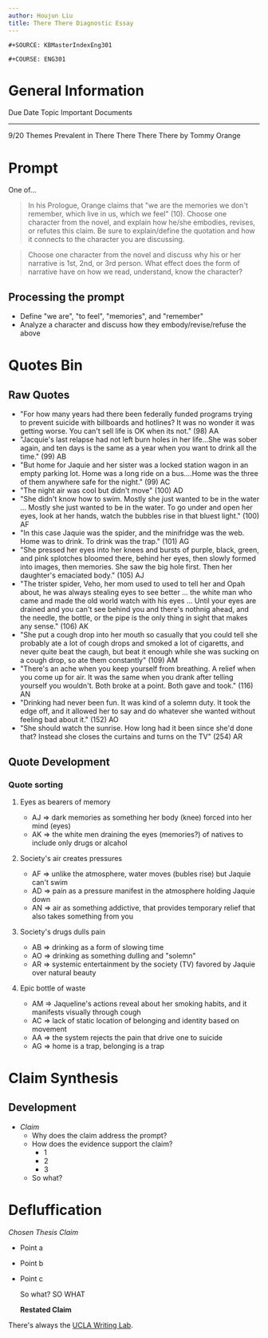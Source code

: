 ```yaml
---
author: Houjun Liu
title: There There Diagnostic Essay
---
```


```{=org}
#+SOURCE: KBMasterIndexEng301
```
```{=org}
#+COURSE: ENG301
```
# General Information

  Due Date   Topic                             Important Documents
  ---------- --------------------------------- -----------------------------
  9/20       Themes Prevalent in There There   There There by Tommy Orange

# Prompt

One of...

> In his Prologue, Orange claims that \"we are the memories we don't
> remember, which live in us, which we feel\" (10). Choose one character
> from the novel, and explain how he/she embodies, revises, or refutes
> this claim. Be sure to explain/define the quotation and how it
> connects to the character you are discussing.

> Choose one character from the novel and discuss why his or her
> narrative is 1st, 2nd, or 3rd person. What effect does the form of
> narrative have on how we read, understand, know the character?

## Processing the prompt

-   Define \"we are\", \"to feel\", \"memories\", and \"remember\"
-   Analyze a character and discuss how they embody/revise/refuse the
    above

# Quotes Bin

## Raw Quotes

-   \"For how many years had there been federally funded programs trying
    to prevent suicide with billboards and hotlines? It was no wonder it
    was getting worse. You can\'t sell life is OK when its not.\" (98)
    AA
-   \"Jacquie\'s last relapse had not left burn holes in her life...She
    was sober again, and ten days is the same as a year when you want to
    drink all the time.\" (99) AB
-   \"But home for Jaquie and her sister was a locked station wagon in
    an empty parking lot. Home was a long ride on a bus....Home was the
    three of them anywhere safe for the night.\" (99) AC
-   \"The night air was cool but didn\'t move\" (100) AD
-   \"She didn't know how to swim. Mostly she just wanted to be in the
    water ... Mostly she just wanted to be in the water. To go under and
    open her eyes, look at her hands, watch the bubbles rise in that
    bluest light.\" (100) AF
-   \"In this case Jaquie was the spider, and the minifridge was the
    web. Home was to drink. To drink was the trap.\" (101) AG
-   \"She pressed her eyes into her knees and bursts of purple, black,
    green, and pink splotches bloomed there, behind her eyes, then
    slowly formed into images, then memories. She saw the big hole
    first. Then her daughter\'s emaciated body.\" (105) AJ
-   \"The trister spider, Veho, her mom used to used to tell her and
    Opah about, he was always stealing eyes to see better ... the white
    man who came and made the old world watch with his eyes ... Until
    your eyes are drained and you can\'t see behind you and there\'s
    nothnig ahead, and the needle, the bottle, or the pipe is the only
    thing in sight that makes any sense.\" (106) AK
-   \"She put a cough drop into her mouth so casually that you could
    tell she probably ate a lot of cough drops and smoked a lot of
    cigaretts, and never quite beat the caugh, but beat it enough while
    she was sucking on a cough drop, so ate them constantly\" (109) AM
-   \"There\'s an ache when you keep yourself from breathing. A relief
    when you come up for air. It was the same when you drank after
    telling yourself you wouldn\'t. Both broke at a point. Both gave and
    took.\" (116) AN
-   \"Drinking had never been fun. It was kind of a solemn duty. It took
    the edge off, and it allowed her to say and do whatever she wanted
    without feeling bad about it.\" (152) AO
-   \"She should watch the sunrise. How long had it been since she\'d
    done that? Instead she closes the curtains and turns on the
    TV\" (254) AR

## Quote Development

### Quote sorting

1.  Eyes as bearers of memory

    -   AJ => dark memories as something her body (knee) forced into her
        mind (eyes)
    -   AK => the white men draining the eyes (memories?) of natives to
        include only drugs or alcahol

2.  Society\'s air creates pressures

    -   AF => unlike the atmosphere, water moves (bubles rise) but
        Jaquie can\'t swim
    -   AD => pain as a pressure manifest in the atmosphere holding
        Jaquie down
    -   AN => air as something addictive, that provides temporary relief
        that also takes something from you

3.  Society\'s drugs dulls pain

    -   AB => drinking as a form of slowing time
    -   AO => drinking as something dulling and \"solemn\"
    -   AR => systemic entertainment by the society (TV) favored by
        Jaquie over natural beauty

4.  Epic bottle of waste

    -   AM => Jaqueline\'s actions reveal about her smoking habits, and
        it manifests visually through cough
    -   AC => lack of static location of belonging and identity based on
        movement
    -   AA => the system rejects the pain that drive one to suicide
    -   AG => home is a trap, belonging is a trap

# Claim Synthesis

## Development

-   *Claim*
    -   Why does the claim address the prompt?
    -   How does the evidence support the claim?
        -   1
        -   2
        -   3
    -   So what?

# Defluffication

*Chosen Thesis Claim*

-   Point a

-   Point b

-   Point c

    So what? SO WHAT

    **Restated Claim**

There\'s always the [UCLA Writing
Lab](https://wp.ucla.edu/wp-content/uploads/2016/01/UWC_handouts_What-How-So-What-Thesis-revised-5-4-15-RZ.pdf).
